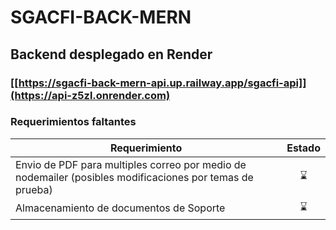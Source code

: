 # SGACFI-BACK-MERN

## Backend desplegado en Render
### [[https://sgacfi-back-mern-api.up.railway.app/sgacfi-api]](https://api-z5zl.onrender.com)


### Requerimientos faltantes

| Requerimiento | Estado |
| ------------- | :------: |
| Envio de PDF para multiples correo por medio de nodemailer (posibles modificaciones por temas de prueba) | :hourglass: |
| Almacenamiento de documentos de Soporte | :hourglass: |
